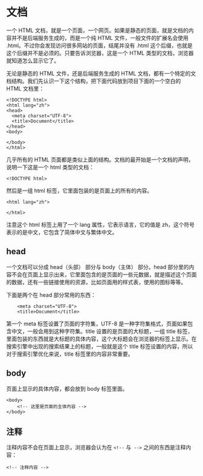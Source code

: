 # 文档

一个 HTML 文档，就是一个页面，一个网页。如果是静态的页面，就是文档的内容并不是后端服务生成的，而是一个纯 HTML 文件，一般文件的扩展名会使用 .html。不过你会发现访问很多网站的页面，结尾并没有 .html 这个后缀，也就是这个后缀并不是必须的。只要告诉浏览器，这是一个 HTML 类型的文档，浏览器就知道怎么显示它了。

无论是静态的 HTML 文件，还是后端服务生成的 HTML 文档，都有一个特定的文档结构。我们先认识一下这个结构，把下面代码放到项目下面的一个空白的 HTML 文档里：

```
<!DOCTYPE html>
<html lang="zh">
<head>
  <meta charset="UTF-8">
  <title>Document</title>
</head>
<body>

</body>
</html>
```

几乎所有的 HTML 页面都是类似上面的结构。文档的最开始是一个文档的声明，说明一下这是一个 html 类型的文档：

```
<!DOCTYPE html>
```

然后是一组 html 标签，它里面包装的是页面上的所有的内容。

```
<html lang="zh">

</html>
```

注意这个 html 标签上用了一个 lang 属性，它表示语言，它的值是 zh，这个符号表示的是中文，它包含了简体中文与繁体中文。

## head

一个文档可以分成 head（头部） 部分与 body（主体） 部分。head 部分里的内容不会在页面上显示出来，它里面包含的是页面的一些元数据，就是描述这个页面的数据，还有一些链接使用的资源，比如页面用的样式表，使用的图标等等。

下面是两个在 head 部分常用的东西：

```
    <meta charset="UTF-8">
    <title>Document</title>
```

第一个 meta 标签设置了页面的字符集，UTF-8 是一种字符集格式，页面如果包含中文，一般会用到这种字符集。title 设置的是页面的大标题，一组 title 标签，里面包装的东西就是大标题的具体内容，这个大标题会在浏览器的标签上显示。在搜索引擎中出现的搜索结果上的标题，一般就是这个 title 标签设置的内容，所以对于搜索引擎优化来说，title 标签里的内容非常重要。

## body

页面上显示的具体内容，都会放到 body 标签里面。

```
<body>
    <!-- 这里是页面的主体内容 -->
</body>
```

## 注释

注释内容不会在页面上显示，浏览器会认为在 `<!--` 与` -->` 之间的东西是注释内容：

```
<!-- 注释内容 -->
```



